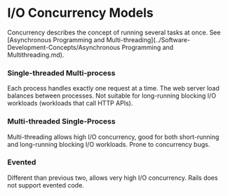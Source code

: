 # I/O Concurrency Models
Concurrency describes the concept of running several tasks at once. See [Asynchronous Programming and Multi-threading](../Software-Development-Concepts/Asynchronous Programming and Multithreading.md).
### Single-threaded Multi-process
Each process handles exactly one request at a time. The web server load balances between processes. Not suitable for long-running blocking I/O workloads (workloads that call HTTP APIs).

### Multi-threaded Single-Process
Multi-threading allows high I/O concurrency, good for both short-running and long-running blocking I/O workloads. Prone to concurrency bugs.

### Evented
Different than previous two, allows very high I/O concurrency. Rails does not support evented code.
